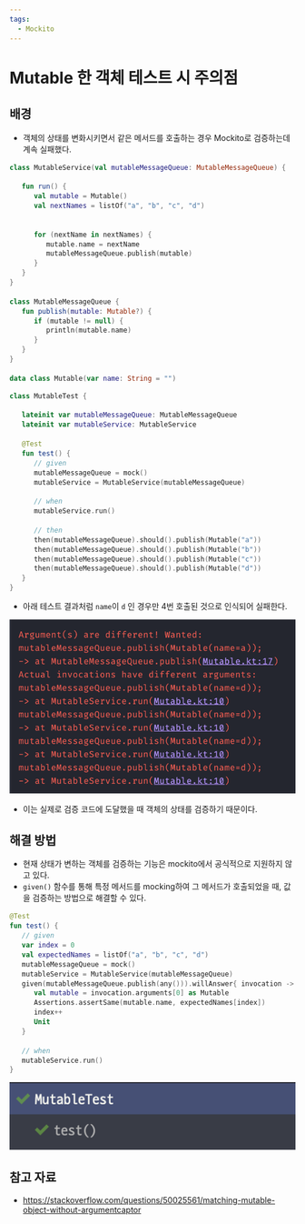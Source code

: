 ```yaml
---
tags:
  - Mockito
---
```

# Mutable 한 객체 테스트 시 주의점

## 배경

- 객체의 상태를 변화시키면서 같은 메서드를 호출하는 경우 Mockito로 검증하는데 계속 실패했다.

```kotlin
class MutableService(val mutableMessageQueue: MutableMessageQueue) {  
  
   fun run() {  
      val mutable = Mutable()  
      val nextNames = listOf("a", "b", "c", "d")  
  
  
      for (nextName in nextNames) {  
         mutable.name = nextName  
         mutableMessageQueue.publish(mutable)  
      }  
   }  
}  
  
class MutableMessageQueue {  
   fun publish(mutable: Mutable?) {  
      if (mutable != null) {  
         println(mutable.name)  
      }  
   }  
}  
  
data class Mutable(var name: String = "")
```

```kotlin
class MutableTest {  
  
   lateinit var mutableMessageQueue: MutableMessageQueue  
   lateinit var mutableService: MutableService  
  
   @Test  
   fun test() {  
      // given  
      mutableMessageQueue = mock()  
      mutableService = MutableService(mutableMessageQueue)  
  
      // when  
      mutableService.run()  
  
      // then  
      then(mutableMessageQueue).should().publish(Mutable("a"))  
      then(mutableMessageQueue).should().publish(Mutable("b"))  
      then(mutableMessageQueue).should().publish(Mutable("c"))  
      then(mutableMessageQueue).should().publish(Mutable("d"))  
   }  
}
```

- 아래 테스트 결과처럼 `name`이 `d` 인 경우만 4번 호출된 것으로 인식되어 실패한다.

![](assets/Pasted%20image%2020230315192645.png)

- 이는 실제로 검증 코드에 도달했을 때 객체의 상태를 검증하기 때문이다.

## 해결 방법

- 현재 상태가 변하는 객체를 검증하는 기능은 mockito에서 공식적으로 지원하지 않고 있다.
- `given()` 함수를 통해 특정 메서드를 mocking하여 그 메서드가 호출되었을 때, 값을 검증하는 방법으로 해결할 수 있다.

```kotlin
@Test  
fun test() {  
   // given  
   var index = 0  
   val expectedNames = listOf("a", "b", "c", "d")  
   mutableMessageQueue = mock()  
   mutableService = MutableService(mutableMessageQueue)  
   given(mutableMessageQueue.publish(any())).willAnswer{ invocation ->  
      val mutable = invocation.arguments[0] as Mutable  
      Assertions.assertSame(mutable.name, expectedNames[index])  
      index++  
      Unit  
   }  
  
   // when  
   mutableService.run()  
}
```

![](assets/Pasted%20image%2020230315193536.png)

## 참고 자료

- https://stackoverflow.com/questions/50025561/matching-mutable-object-without-argumentcaptor